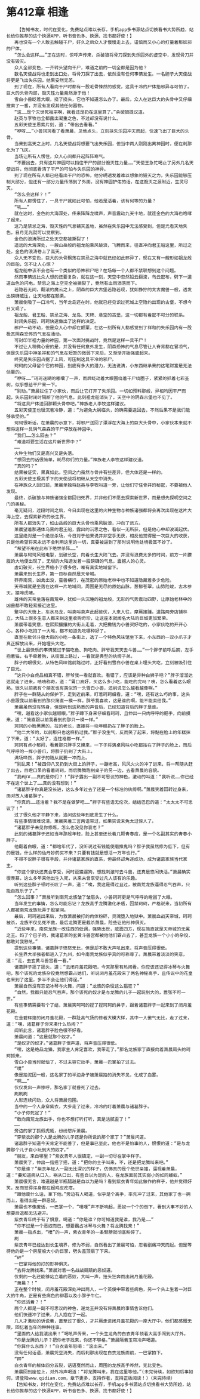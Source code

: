 # 第412章 相逢
        【告知书友，时代在变化，免费站点难以长存，手机app多书源站点切换看书大势所趋，站长给你推荐的这个换源APP，听书音色多、换源、找书都好使！】
       再也没有一个人敢去触碰干尸，好久之后众人才慢慢走上去，谨慎而又小心的打量着那妖邪的尸体。
       “怎么会这样……”正在这时，惊呼声传来，杀破狼将骨刀探到失乐园外的虚空中，发现骨刀并没有毁灭。
       众人全部变色，一齐转头望向干尸，难道之前的一切全都是因为他？
       数名天使战将也走到出口处，将骨刀探了出去，依然没有任何事情发生。一名胆子大天使战将更是飞出失乐园，结果安然无恙。
       到了现在，所有人看向干尸时都有一股毛骨悚然的感觉，这具干冷的尸体抬邪异与可怕了。巨大的头骨内部，毁灭性力量竟然源于他！
       雪白小兽眨着大眼，挠了挠头，它也不知道怎么办了。最后，众人在这巨大的头骨中又仔细搜索了一番，并没有发现其他任何器物。
       “这……是个灭世死祖宗啊，我看还是扔在这里算了。”杀破狼提议道。
       赵英与李牧也全都露出凝重之色，不过却没有说什么。
       五彩天使王思索片刻，道：“带出去看看。”
       “咿呀……”小兽珂珂看了看萧晨，见他点头，立刻挟失乐园冲天而起，快速飞出了巨大的头骨。
       当来到高天之上时，几名天使战将想要飞出失乐园，但当中两人刚刚出离神园时，便在刹那化为了飞灰。
       当场让所有人愣住，众人心间都升起阵阵寒气。
       “不要出去，只有这片神园可以挡住干尸的部分毁灭性力量……”天使王急忙喝止了另外几名天使战将，他彻底看清了干尸的可怕与失乐园的神异。
       到了现在所有人都已经看出干尸的恐怖，他分明透发着难以想象的毁灭之力，失乐园能够压制大部分，但还有一部分力量传荡到了外面，没有神园护佑的话，在这毁灭之源附近，生灵尽灭。
       “怎么会这样？！”
       所有人都愣住了，一具干尸就如此可怕，他若是活着，该有何等的力量？
       “吼……”
       就在这时，金色的大海深处，传来阵阵龙啸声，声音震动九天十地，就连金色的大海也咆哮了起来。
       这乃是禁忌之海，毁灭性的气息铺天盖地，虽然在失乐园中无法感受到，但是光看天地失色，日月无光就可以觉察到。
       金色的浪涛所过之处天空都被撕裂了！
       遥远的大海深处，一艘山岳般的祖龙船乘风破浪，飞腾而来，径直冲向君王船这里，所过之处，金色的浪涛卷上了高天。
       众人无不变色，巨大的头骨飘荡在禁忌之海中就已经如此邪异了，现在又有一艘形如祖龙般的巨船，怎不让人心惊？
       祖龙船中该不会也有一个类似的恐怖邪尸吧？在场每一个人都不禁联想到这个问题。
       然而事情远比众人想的还要复杂，就在这一刻，天空中忽然铅云翻滚，乌云密布，劈下一道道血色的闪电，禁忌之海上空完全被撕裂了，竟然有血雨洒落而下。
       若隐若无间，翻滚的魔云之上，阴森的巨大古堡若隐若现，犹如狰狞的太古魔兽一般，透发出磅礴威压，让天地都在颤栗。
       萧晨倒吸了一口冷气，当年龙岛还在时，他就已经见识过死城上空隐约出现的古堡，不想今日又现了。
       祖龙船、君王船、禁忌之海、龙岛、天碑、悬空的古堡，这一切都有着密不可分的联系。
       封闭失乐园，珂珂快速做出了这样的决定。
       邪尸一动不动，但是众人心中却在颤栗，在这一刻所有人都感觉到了祥和的失乐园内有一股极其阴森恐怖的气息在涌动。
       可封印半祖力量的神园，第一次面对挑战时，竟然是这样一具干尸！
       不过让人稍微心安的是，并没有任何意外发生，阴森恐怖的气息尽管让人脊背都在冒凉气，但是失乐园中神圣祥和的气息在短暂的微弱下来后，又渐渐开始强盛起来。
       终究是失乐园占据了上风，可压制这具干冷的邪尸。
       珂珂的父母留个它的神园，到底有多大的潜力，无法说清，小东西继承来的这笔财富是无法估量的。
       “咿呀……”珂珂迷糊的嘟囔了一声，而后眨动着大眼围绕着干尸绕圈子，紧紧的抓着七彩圣树，似乎想给干尸来一下。
       “别动。”萧晨拦住了小家伙，而后让它打开了失乐园。一切如预料那般，异相均因干尸而起，失乐园封闭时隔断了他的气息，此刻祖龙船消失了，天空中的阴森古堡也不见了。
       “将这具尸体送回那颗头骨中吧。”神族老人李牧这样建议。
       五彩天使王也很沉着冷静，道：“为避免大祸临头，的确需要送回去，不然后果不是我们能够承受的。”
       珂珂很听话，在萧晨的示意下，将邪尸送回了漂浮在大海上的巨大头骨中，小家伙本来就不想将这样一具阴气森森的干尸停放在神园中。
       “我们……怎么回去？”
       “难道将要生活在这片新世界中？”
       ……
       火种生物们又是高兴又是失落。
       “想回去的话很简单，耗尽你们的力量。”神族老人李牧这样建议道。
       “真的吗？”
       结果被证实，果真如此。空间之门虽然与骨井有些差异，但大体还是一样的。
       五彩天使王极其手下的天使战将相继从天空中消失。
       在神族众人回归前，萧晨单独将赵英与李牧叫道一旁，让他们守住骨井的秘密，不要被他人发现。
       最终，杀破狼与神族诸强全都回归死界，并非他们不愿去探索新世界，而是想先探明空间之门的奥秘。
       毫无疑问，过段时间之后，今日出现在这里的火种生物与神族诸强都将会再次出现在这片大海上空，去探索新奇的长生界。
       所有人都消失了，如山岳般的巨大头骨也乘风破浪，冲向了远方。
       萧晨望着那通体乌黑的君王船，露出的沉思之色，看似一无所获，但是他心中却波澜起伏。
       这里绝对是一个绝世杀场，今日对于他来说并非空手无获，相反他觉得是一次巨大的收获，只是他希望将来永远不会利用这里的一切，真要被逼到了那时说明他处境极其不妙了。
       “希望不用在此布下绝世杀阵……”
       萧晨与珂珂风驰电掣，划破长空，向着长生大陆飞去。并没有浪费太多的时间，前方一片朦胧的大地便出现了，无垠的大陆透发着一股磅礴的气息，震撼人的心灵。
       虚幻破灭，长生界缩小了很多倍，唯有真实地域留下。
       萧晨来到长生界，第一目标自然是天帝城。
       莽莽南荒，凶禽出没，蛮兽横行，在茂密的原始老林中也不知道隐藏着多少危险。
       天帝城就是坐落在这样一片地域间，周围是无尽的原始山脉，葱郁苍翠，山势险峻，古木参天，猿啼虎啸。
       雄伟的天帝坐落在南荒中，犹如一头沉睡的祖龙般，无形的气势震动四野，让原始老林中的凶兽都不敢轻易接近这里。
       繁华的大街上，车水马龙，叫卖叫卖声此起彼伏，人来人往，摩肩接踵。道路两旁店铺林立，大陆上很多生意人都来到这里收购奇珍，让这座本就闻名大陆的巨城更加繁荣。
       萧晨带着笑意，在熙熙攘攘的大街上走着，大把撒钱为小兽买好吃的，小家伙吃的开开心心，各种小吃抱了一大堆，都不知道先吃哪种好了。
       直至在毗邻斗兽大街的小吃一条街上，选了一个特色风味馆坐下来，小东西的一双小爪子才真正解放出来，开始埋头大吃。
       “世上最快乐的事情莫过于猫吃鱼、狗吃肉、胖爷我天天去斗兽……”一个胖子前呼后拥，左手抱着猫，右手牵着狗，从街面上路过，一看就是典型的纨绔子弟。
       胖子的眼很尖，从特色风味馆前路过时，正好看到雪白小兽在桌上埋头大吃，立刻被吸引住了目光。
       “这只小白虎品相真不错，胖爷我一看就喜欢。看错了，应该是异种白狮子吧？”胖子溜溜达达就走了进来，啧啧称奇，道：“胃口真好，买这么多小吃，能吃的完吗？咦，怎么看着这么眼熟，很久以前我有个朋友也有类似的一头雪白小兽，还别说怎么越看越像啊。”
       胖子在一群随从的保护下，走到近前来，盯着珂珂细看，道：“嘿，还有这么巧的事，这头小兽跟我以前看到的那只简直一模一样，胖爷我喜欢，这是谁的啊，能不能卖给我。”
       萧晨虽然没有转身，但是听到这熟悉的声音后，已经知道背后的胖子是谁。
       “嘿，越看这小家伙越顺眼。”胖子蹲下身来仔细看珂珂，且伸出一只肉呼呼的肥手，向前摸来，道：“简直跟以前我看到的那只一模一样。”
       珂珂的小脸黑黑的，拉的老长，直接将一块年糕扔在了胖子的脸上。
       “他二大爷的，以前那只也这样扔过我。”胖子没生气，反而笑了起来，将黏在脸上的年糕抹了下来，道：“太好了，连性格都一样。”
       珂珂有点小郁闷，看着那只胖手又摸来，一下子将满桌风味小吃都按在了胖子的脸上，而后气呼呼的一挥小兽爪，将胖子扔到了大街上。
       满场哗然，胖子的随从就要一冲而上。
       “别乱来！”被四仰八叉扔到大街上的胖子，一蹦老高，风风火火的冲了进来，将一帮随从赶了出去，目瞪口呆的看着珂珂，而后腾腾跑到桌子的另一边，去看萧晨的容貌。
       “我#@￥……真的是你们？！”胖子露出一副不可思议的神色，激动的叫道：“我听说……你已经不在这个世上了……真的没有想到！”
       “诸葛胖子你真是没长进，这么多年过去了还是一个标准的纨绔啊。”萧晨笑着回转过身来，面对故人诸葛胖子。
       “你真的……还活着？我不是在做梦吧……”胖子有些语无伦次，结结巴巴的道：“太太太不可思议了！”
       过了很久他才平静下来，追问这些年到底发生了什么。
       有些事情很难说清，萧晨笑着三言两语带过，如果实说未免太过惊人了。
       “诸葛胖子未见你修炼，怎么也没见你衰老？”
       此刻的诸葛胖子还如当年那般年轻，脸上甚至还长着几颗青春痘，是一个名副其实的青春小胖子。
       他翻着白眼，道：“都啥年代了，没听说过有钱能使磨推鬼吗？胖子我虽然修为低下，但有的是钱，什么样的仙丹妙药买不来？只要有钱就是想活一万年也行。”
       不得不说胖子很有手段，并非诸葛家族的直系，但最终却角逐成功，成为诸葛家族当代家主。
       “你这个家伙还真会享受，闲时逗猫遛狗，想找刺激时去斗兽，还真是悠闲快活。”萧晨确实很羡慕，这么多年来他出生入死，从来未曾享受过凡人该有的乐趣。
       听到这些胖子顿时长叹了一声，道：“唉，我这是得过且过，被南荒龙族逼得忍气吞声，只能自找乐子了。”
       “怎么回事？”萧晨听到南荒龙族皱了皱眉头，小兽珂珂更是气呼呼的瞪圆了大眼。
       当年发生的事情，怎么可能忘记？龙族高手龙腾激化矛盾，囚禁珂珂，严格说来，当初所有人都被南荒龙族玩弄于股掌间。
       最后，珂珂逃出来后，为救萧晨被打的肉体粉碎，灵魂堕入地狱中。萧晨血战天帝城，珂珂被杀，龙族不仅见死不救，最后龙腾更是截杀萧晨，险些让他形神俱灭。
       “近些年来，南荒龙族一改往西的低调，强势出世，威震四方，现在简直就是天帝城的无冕之王。妈了个巴子的，我诸葛家的玄黄斗兽宫都被他他们霸占去了，甚至龙族一个小小的杂役，都敢对我怒吼。”
       提到这些事情，诸葛胖子愤怒无比，但是却不敢大声吼出来，将声音压得很低。
       长生界大半强者都进入了九州，如今南荒龙族似乎真的可称尊了。萧晨带着淡淡的笑意，道：“走，去玄黄斗兽宫看一看。”
       诸葛胖子摇了摇头，道：“去闭月羞花殿吧，今天那里有热闹看。你应该还记得冰琴与火舞吧，那个该死的龙族杂役竟然想霸占她们，听说闭月羞花殿来了两名神秘高手，且传说中的花皇也来到了这里，多半不会让他们得逞。”
       萧晨自然没有忘记冰琴与火舞，问道：“龙族的杂役这么猖狂？”
       “自然，我都只能忍气吞声，那个该死的奴才是与龙腾的儿子一起玩到大的，嚣张不可一世。”
       有些事情需要有个了结，萧晨笑呵呵的捏了捏珂珂的鼻子，跟着诸葛胖子一起来到了闭月羞花殿。
       在金碧辉煌的闭月羞花殿，一群趾高气扬的修者大模大样，其中一人傲气无比，走了过来，道：“嘿，诸葛胖子你来凑什么热闹？”
       闻听此言，诸葛胖子脸色很不好看。
       萧晨问道：“这是就那个奴才。”
       “是奴才的奴才。”诸葛胖子恨声道，将声音压得很低。
       “嘿，这是绝品龙猫，我家主人肯定喜欢，我带走了。”那名龙族家丁直接向着萧晨肩头的珂珂抓来。
       雪白小兽当时就恼了，不过未容它动手，萧晨一巴掌拍了过去。
       “噗”
       像是拍泥团一般，这名家丁的半边身子被萧晨拍的消失不见，化成了血雾。
       “啊……”
       仅仅发出一声惨呼，那名家丁就昏死了过去。
       刷刷刷
       人影连续闪动，众人将萧晨包围。
       当中的一个人身穿紫衣，大步走了过来，冷冷的盯着萧晨与诸葛胖子。
       “小子你死定了！”
       “敢向南荒龙族出手，你也不想打听打听，真是活腻歪了！”
       ……
       旁边的家丁狐假虎威，纷纷怒斥萧晨。
       “穿紫衣的那个人是龙腾的儿子还是你所说的那个家丁？”萧晨问道。
       诸葛胖子知道今天肯定不能善了，但是事已至此，他也不是怕事的人，恨恨的道：“是与龙腾那个儿子自小玩到大的奴才。”
       “朋友，来自哪里？”紫衣青年人很镇定，一副一切尽在掌中样子。
       萧晨笑了，伸出一指摇了摇，道：“把你的主子叫来，不，还是把龙腾叫来吧。”
       “你是谁？”紫衣年轻人一副无比深沉的样子，仿佛真的是个绝世枭雄，逼视着萧晨，道：“要知道病从口入，祸从口出，有些自以为是的人，在龙族面前其实弱小的如同蝼蚁。”
       萧晨很无言，难道越是半瓶醋越是自以为是吗？看到紫衣青年如此做作的样子，他并觉得好笑，反而觉得浑身都在起鸡皮疙瘩。
       “跟他废什么话，拿下他。”旁边有人喝道，似乎是个高手，率先冲了过来，其他家丁也一拥而上，看得出是一群恶奴。
       萧晨也不像废话，一巴掌一个，“噗噗”声不断响起，恶奴一个个的倒下，看到大事不妙的人想要后退都无法避开。
       紫衣青年终于有了惧意，喝道：“你是谁？你可知道我是谁，我乃是……”
       “你不过是一个恶奴而已，想要霸占冰琴与火舞？将龙腾找来！”
       萧晨一指点出，“噗”的一声，紫衣青年的一条臂膀就彻底粉碎了。
       刷
       紫衣青年已经达到长生境界，修为不弱，自然看出了萧晨可怕，忍着剧痛冲天而起。但是等待他的是一个房屋般大小的巨掌，劈头盖顶扇了下来。
       “砰”
       一巴掌将他的打的形神俱灭。
       “去将龙腾找来。”萧晨对着一名战战兢兢的恶奴道。
       仅剩的一名还能够站立着的恶奴，大叫一声，扭头狂奔而出闭月羞花殿。
       “萧晨？！”
       正在整个时候，闭月羞花殿深处冲出两人，一个英俊中带着些病色，另一个头上生着一对巨大的牛角，正是有些病色的柳暮以及小胖子牛仁。
       “你还活着？！”
       两个人都是一副不可思议的神色，逆龙王并没有将萧晨的事情告诉他们。
       他们快速冲了过来，几人抱在了一起。
       几人才激动的诉说着，直至过了很久，才并肩走进闭月羞花殿的一座大厅中，他们都感慨无限，回忆着当年的种种往事。
       “里面的人给我滚出来！”喝吼声传来，一个头生龙角的白衣青年领着大高手闯到大厅外。
       “你是龙腾的儿子？把你老子找来，你还不够格。”萧晨隔着玉帘冷声喝道。
       “你算什么东西？！”白衣青年怒喝：“滚出来。”
       没有任何话语，萧晨凭空消失，而后刹那出现在白衣龙族面前，一巴掌拍下。
       “砰”
       白衣青年的躯体四分五裂，话语戛然而止，周围的龙族高手哗然，无比变色。
       萧晨回到座位上，对外冷声喝道：“将龙腾叫来，我在这里等他。”(未完待续，如欲知后事如何，请登陆www.qidian.com，章节更多，支持作者，支持正版阅读！)（未完待续）
       【告知书友，时代在变化，免费站点难以长存，手机app多书源站点切换看书大势所趋，站长给你推荐的这个换源APP，听书音色多、换源、找书都好使！】